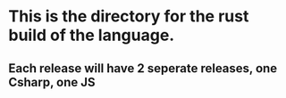 # This is the directory for the rust build of the language.
## Each release will have 2 seperate releases, one Csharp, one JS
